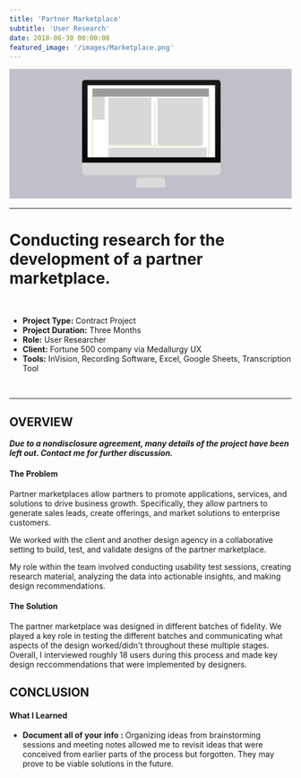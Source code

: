```yaml
---
title: 'Partner Marketplace'
subtitle: 'User Research'
date: 2018-06-30 00:00:00
featured_image: '/images/Marketplace.png'
---
```


![](/images/Marketplace.png)

---

# Conducting research for the development of a partner marketplace.
<br>

* **Project Type:** Contract Project
* **Project Duration:** Three Months
* **Role:** User Researcher
* **Client:** Fortune 500 company via Medallurgy UX
* **Tools:** InVision, Recording Software, Excel, Google Sheets, Transcription Tool
<br>

---


## OVERVIEW

**_Due to a nondisclosure agreement, many details of the project have been left out. Contact me for further discussion._**


#### The Problem 
Partner marketplaces allow partners to promote applications, services, and solutions to drive business growth. Specifically, they allow partners to generate sales leads, create offerings, and market solutions to enterprise customers.


We worked with the client and another design agency in a collaborative setting to build, test, and validate designs of the partner marketplace. 


My role within the team involved conducting usability test sessions, creating research material, analyzing the data into actionable insights, and making design recommendations.


#### The Solution

The partner marketplace was designed in different batches of fidelity. We played a key role in testing the different batches and communicating what aspects of the design worked/didn't throughout these multiple stages. Overall, I interviewed roughly 18 users during this process and made key design reccommendations that were implemented by designers. 


## CONCLUSION

#### What I Learned

* **Document all of your info :** Organizing ideas from brainstorming sessions and meeting notes allowed me to revisit ideas that were conceived from earlier parts of the process but forgotten. They may prove to be viable solutions in the future. 

